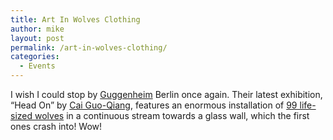 ```yaml
---
title: Art In Wolves Clothing
author: mike
layout: post
permalink: /art-in-wolves-clothing/
categories:
  - Events
---
```

I wish I could stop by [Guggenheim][1] Berlin once again. Their latest exhibition, &#8220;Head On&#8221; by [Cai Guo-Qiang][2], features an enormous installation of [99 life-sized wolves][3] in a continuous stream towards a glass wall, which the first ones crash into! Wow!

 [1]: http://www.deutsche-bank-kunst.com/guggenheim/e/ausstellungen-cai01.php
 [2]: http://www.caiguoqiang.com/
 [3]: http://www.we-make-money-not-art.com/archives/008905.php